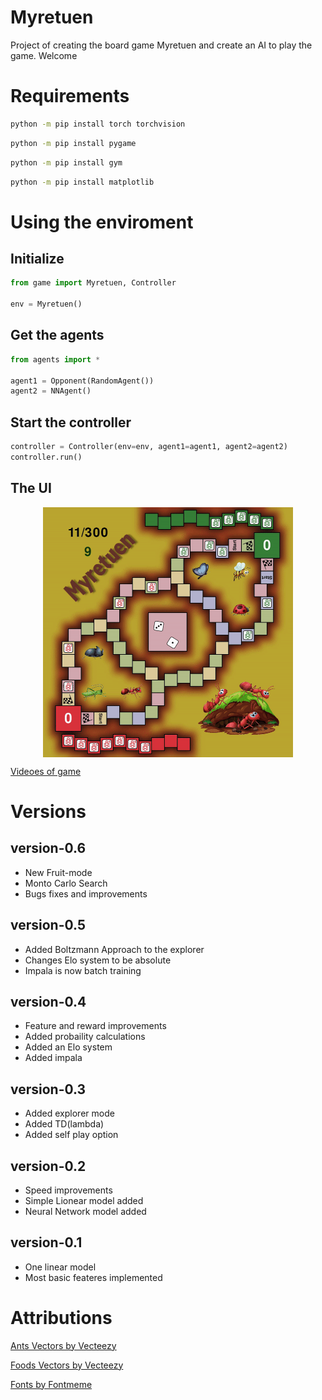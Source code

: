 # Myretuen

Project of creating the board game Myretuen and create an AI to play the game.
Welcome

# Requirements

```bash
python -m pip install torch torchvision
```

```bash
python -m pip install pygame
```

```bash
python -m pip install gym
```

```bash
python -m pip install matplotlib
```

# Using the enviroment

## Initialize

```python
from game import Myretuen, Controller

env = Myretuen()
```

## Get the agents

```python
from agents import *

agent1 = Opponent(RandomAgent())
agent2 = NNAgent()
```

## Start the controller

```python
controller = Controller(env=env, agent1=agent1, agent2=agent2)
controller.run()
```

## The UI

<div style="text-align:center"><img align="center" src="game.gif" width="400" height="400" /></div>

[Videoes of game](https://www.youtube.com/watch?v=NSDqPQURoyc&list=PLTj3aUqRD0-MPQeFJscACMaoKomZgW16P "YouTube.com")

# Versions

## version-0.6

- New Fruit-mode
- Monto Carlo Search
- Bugs fixes and improvements

## version-0.5

- Added Boltzmann Approach to the explorer
- Changes Elo system to be absolute
- Impala is now batch training

## version-0.4

- Feature and reward improvements
- Added probaility calculations
- Added an Elo system
- Added impala

## version-0.3

- Added explorer mode
- Added TD(lambda)
- Added self play option

## version-0.2

- Speed improvements
- Simple Lionear model added
- Neural Network model added

## version-0.1

- One linear model
- Most basic feateres implemented

# Attributions

[Ants Vectors by Vecteezy](https://www.vecteezy.com/free-vector/ants "Vecteezy.com")

[Foods Vectors by Vecteezy](https://www.vecteezy.com/free-vector/food "Vecteezy.com")

[Fonts by Fontmeme](https://fontmeme.com/ "Fontmeme.com")

